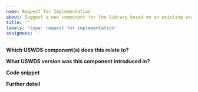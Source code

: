 ```yaml
---
name: Request for Implementation
about: Suggest a new component for the library based on an existing example from your codebase
title: ''
labels: 'type: request for implementation'
assignees: ''
---
```


**Which USWDS component(s) does this relate to?**

**What USWDS version was this component introduced in?**

**Code snippet**

<!-- Paste code, a gist, or code pen of the working component code. Make sure to remove any identifying information. Use https://gist.github.com/ to make a new gist. -->

**Further detail**

<!-- Any additional context or description about the implementation. -->
